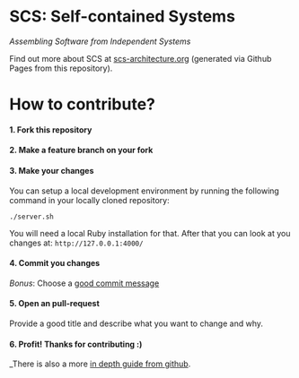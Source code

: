 # SCS: Self-contained Systems


_Assembling Software from Independent Systems_

Find out more about SCS at <a href='http://scs-architecture.org'>scs-architecture.org</a> (generated
via Github Pages from this repository).

# How to contribute?

#### 1. Fork this repository
#### 2. Make a feature branch on your fork
#### 3. Make your changes
You can setup a local development environment by running the following command in your locally cloned repository:


```
./server.sh
```

You will need a local Ruby installation for that. 
After that you can look at you changes at: `http://127.0.0.1:4000/`

#### 4. Commit you changes
_Bonus_: Choose a [good commit message](https://chris.beams.io/posts/git-commit/)

#### 5. Open an pull-request
Provide a good title and describe what you want to change and why.

#### 6. Profit! Thanks for contributing :)

_There is also a more [in depth guide from github](https://guides.github.com/introduction/flow/).

